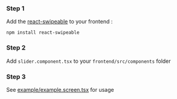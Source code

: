 ### Step 1
Add the [react-swipeable](https://www.npmjs.com/package/react-swipeable) to your frontend :
```
npm install react-swipeable
```

### Step 2
Add `slider.component.tsx` to your `frontend/src/components` folder

### Step 3
See [example/example.screen.tsx](https://github.com/emiliendeon/slider-for-fmp-reactjs-starter/blob/main/example/example.screen.tsx) for usage
